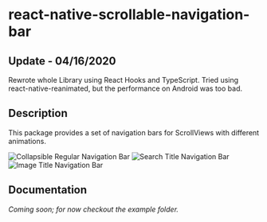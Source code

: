 # react-native-scrollable-navigation-bar

## Update - 04/16/2020

Rewrote whole Library using React Hooks and TypeScript. Tried using react-native-reanimated, but the performance on Android was too bad.

## Description

This package provides a set of navigation bars for ScrollViews with different animations.

![Collapsible Regular Navigation Bar](https://raw.githubusercontent.com/zobeirhamid/react-native-scrollable-navigation-bar/master/collapsibleRegular.gif "Collapsible Regular Navigation Bar")
![Search Title Navigation Bar](https://raw.githubusercontent.com/zobeirhamid/react-native-scrollable-navigation-bar/master/searchTitle.gif "Search Title Navigation Bar")
![Image Title Navigation Bar](https://raw.githubusercontent.com/zobeirhamid/react-native-scrollable-navigation-bar/master/imageTitle.gif "Image Title Navigation Bar")

## Documentation

_Coming soon; for now checkout the example folder._
